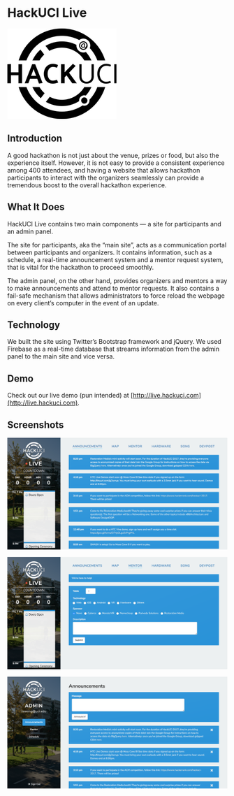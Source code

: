 # HackUCI Live
![](images/logo-small.png)

## Introduction
A good hackathon is not just about the venue, prizes or food, but also the experience itself. However, it is not easy to provide a consistent experience among 400 attendees, and having a website that allows hackathon participants to interact with the organizers seamlessly can provide a tremendous boost to the overall hackathon experience.

## What It Does
HackUCI Live contains two main components — a site for participants and an admin panel.

The site for participants, aka the “main site”, acts as a communication portal between participants and organizers. It contains information, such as a schedule, a real-time announcement system and a mentor request system, that is vital for the hackathon to proceed smoothly.

The admin panel, on the other hand, provides organizers and mentors a way to make announcements and attend to mentor requests. It also contains a fail-safe mechanism that allows administrators to force reload the webpage on every client’s computer in the event of an update.

## Technology
We built the site using Twitter’s Bootstrap framework and jQuery. We used Firebase as a real-time database that streams information from the admin panel to the main site and vice versa.

## Demo
Check out our live demo (pun intended) at [http://live.hackuci.com](http://live.hackuci.com).

## Screenshots
![Home Page](images/home.png)

![Mentor Request Page](images/mentor.png)

![Admin Panel](images/admin.png)